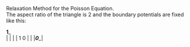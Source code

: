 Relaxation Method for the Poisson Equation.\
The aspect ratio of the triangle is 2 and the boundary potentials are fixed like this:

   ____________1_____________\
   |                        |
   |                        |
   1                        0
   |                        |
   |___________0____________|
